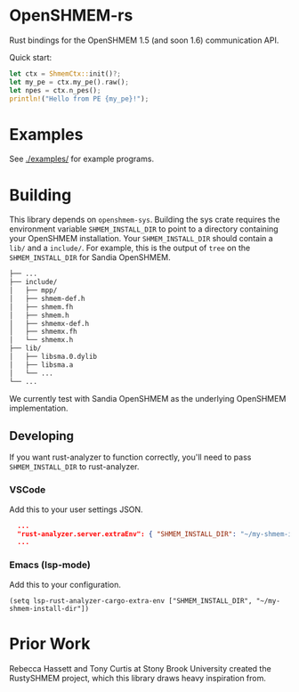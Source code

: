 # OpenSHMEM-rs 

Rust bindings for the OpenSHMEM 1.5 (and soon 1.6) communication API.

Quick start:

```rust
let ctx = ShmemCtx::init()?;
let my_pe = ctx.my_pe().raw();
let npes = ctx.n_pes();
println!("Hello from PE {my_pe}!");
```

# Examples

See [./examples/](./examples/) for example programs.

# Building

This library depends on `openshmem-sys`. Building the sys crate
requires the environment variable `SHMEM_INSTALL_DIR` to point to
a directory containing your OpenSHMEM installation. Your
`SHMEM_INSTALL_DIR` should contain a `lib/` and a
`include/`. For example, this is the output of `tree` on the
`SHMEM_INSTALL_DIR` for Sandia OpenSHMEM.

```.bash
├── ...
├── include/
│   ├── mpp/
│   ├── shmem-def.h
│   ├── shmem.fh
│   ├── shmem.h
│   ├── shmemx-def.h
│   ├── shmemx.fh
│   └── shmemx.h
├── lib/
│   ├── libsma.0.dylib
│   ├── libsma.a
│   └── ...
└── ...
```

We currently test with Sandia OpenSHMEM as the underlying OpenSHMEM
implementation.

## Developing

If you want rust-analyzer to function correctly, you'll need to pass
`SHMEM_INSTALL_DIR` to rust-analyzer.

### VSCode

Add this to your user settings JSON.
```json
  ...
  "rust-analyzer.server.extraEnv": { "SHMEM_INSTALL_DIR": "~/my-shmem-install-dir" },
  ...
```

### Emacs (lsp-mode)

Add this to your configuration.

```elisp
(setq lsp-rust-analyzer-cargo-extra-env ["SHMEM_INSTALL_DIR", "~/my-shmem-install-dir"])
```

# Prior Work

Rebecca Hassett and Tony Curtis at Stony Brook University created the
RustySHMEM project, which this library draws heavy inspiration from.
